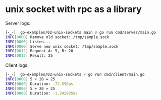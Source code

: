 # unix socket with rpc as a library

Server logs:

```bash
[･‿･]  go-examples/02-unix-sockets main ✗ go run cmd/server/main.go
INFO[0000] Remove old socket: /tmp/sample.sock
INFO[0000] Listen...
INFO[0000] Serve new unix socket: /tmp/sample.sock
INFO[0012] Request A: 5, B: 20
INFO[0012] Result: 25
```

Client logs:
```bash
[･‿･]  go-examples/02-unix-sockets ✓ go run cmd/client/main.go 
INFO[0000] 5 + 20 = 25
INFO[0000] Duration: -72.596µs
INFO[0000] 5 + 20 = 25
INFO[0000] Duration: -1.242935ms
```
